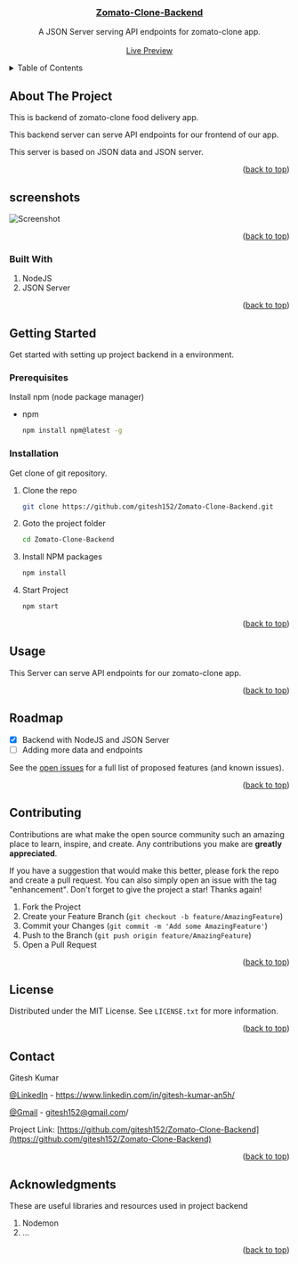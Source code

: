 <a name="readme-top"></a>

<div align="center" >
  <a href="https://github.com/gitesh152/Zomato-Clone-Backend">
    <h3 align="center">Zomato-Clone-Backend</h3>
  </a>

  <p align="center">
    A JSON Server serving API endpoints for zomato-clone app.
    <br />
    <br />
    <a target="_blank" href="https://zomato-api-486r.onrender.com/" >Live Preview</a>
  </p>
</div>

<!-- TABLE OF CONTENTS -->

<details>
  <summary>Table of Contents</summary>
  <ol>
    <li>
      <a href="#about-the-project">About The Project</a>
      <a href="#screenshots">Screenshots</a>
      <ul>
        <li><a href="#built-with">Built With</a></li>
      </ul>
    </li>
    <li>
      <a href="#getting-started">Getting Started</a>
      <ul>
        <li><a href="#prerequisites">Prerequisites</a></li>
        <li><a href="#installation">Installation</a></li>
      </ul>
    </li>
    <li><a href="#usage">Usage</a></li>
    <li><a href="#roadmap">Roadmap</a></li>
    <li><a href="#contributing">Contributing</a></li>
    <li><a href="#license">License</a></li>
    <li><a href="#contact">Contact</a></li>
    <li><a href="#acknowledgments">Acknowledgments</a></li>
  </ol>
</details>

<!-- ABOUT THE PROJECT -->

## About The Project

This is backend of zomato-clone food delivery app.

This backend server can serve API endpoints for our frontend of our app.

This server is based on JSON data and JSON server.

<p align="right">(<a href="#readme-top">back to top</a>)</p>

## screenshots

![Screenshot](https://res.cloudinary.com/dm34wmjlm/image/upload/v1691314853/Zomato-Clone%20Backend/SS/Zomato-Backend_crvkih.png)

<p align="right">(<a href="#readme-top">back to top</a>)</p>

### Built With

<ol>
<li>NodeJS</li>
<li>JSON Server</li>
</ol>

<p align="right">(<a href="#readme-top">back to top</a>)</p>

<!-- GETTING STARTED -->

## Getting Started

Get started with setting up project backend in a environment.

### Prerequisites

Install npm (node package manager)

- npm
  ```sh
  npm install npm@latest -g
  ```

### Installation

Get clone of git repository.

1. Clone the repo
   ```sh
   git clone https://github.com/gitesh152/Zomato-Clone-Backend.git
   ```
2. Goto the project folder
   ```sh
   cd Zomato-Clone-Backend
   ```
3. Install NPM packages
   ```sh
   npm install
   ```
4. Start Project
   ```js
   npm start
   ```

<p align="right">(<a href="#readme-top">back to top</a>)</p>

<!-- USAGE EXAMPLES -->

## Usage

This Server can serve API endpoints for our zomato-clone app.

<p align="right">(<a href="#readme-top">back to top</a>)</p>

<!-- ROADMAP -->

## Roadmap

- [x] Backend with NodeJS and JSON Server
- [ ] Adding more data and endpoints

See the [open issues](https://github.com/gitesh152/Zomato-Clone-Backend/issues) for a full list of proposed features (and known issues).

<p align="right">(<a href="#readme-top">back to top</a>)</p>

<!-- CONTRIBUTING -->

## Contributing

Contributions are what make the open source community such an amazing place to learn, inspire, and create. Any contributions you make are **greatly appreciated**.

If you have a suggestion that would make this better, please fork the repo and create a pull request. You can also simply open an issue with the tag "enhancement".
Don't forget to give the project a star! Thanks again!

1. Fork the Project
2. Create your Feature Branch (`git checkout -b feature/AmazingFeature`)
3. Commit your Changes (`git commit -m 'Add some AmazingFeature'`)
4. Push to the Branch (`git push origin feature/AmazingFeature`)
5. Open a Pull Request

<p align="right">(<a href="#readme-top">back to top</a>)</p>

<!-- LICENSE -->

## License

Distributed under the MIT License. See `LICENSE.txt` for more information.

<p align="right">(<a href="#readme-top">back to top</a>)</p>

<!-- CONTACT -->

## Contact

Gitesh Kumar

[@LinkedIn](https://www.linkedin.com/in/gitesh-kumar-an5h/) - https://www.linkedin.com/in/gitesh-kumar-an5h/

[@Gmail](https://mail.google.com/mail/u/0/?fs=1&to=gitesh152@gmail.com&su=SUBJECT&body=BODY&tf=cm) - gitesh152@gmail.com/

Project Link: [https://github.com/gitesh152/Zomato-Clone-Backend](https://github.com/gitesh152/Zomato-Clone-Backend)

<p align="right">(<a href="#readme-top">back to top</a>)</p>

<!-- ACKNOWLEDGMENTS -->

## Acknowledgments

These are useful libraries and resources used in project backend

<ol>
<li>Nodemon</li>
<li>...</li>
</ol>

<p align="right">(<a href="#readme-top">back to top</a>)</p>
